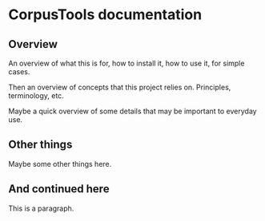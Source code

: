 # CorpusTools documentation

## Overview

An overview of what this is for, how to install it, how to use it, for
simple cases.

Then an overview of concepts that this project relies on. Principles,
terminology, etc.

Maybe a quick overview of some details that may be important to everyday use.

## Other things

Maybe some other things here.

## And continued here

This is a paragraph.
